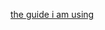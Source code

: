 [the guide i am using](https://github.com/SciBorgs/SciGuides/blob/main/projects/intro-to-programming/Java101.md)